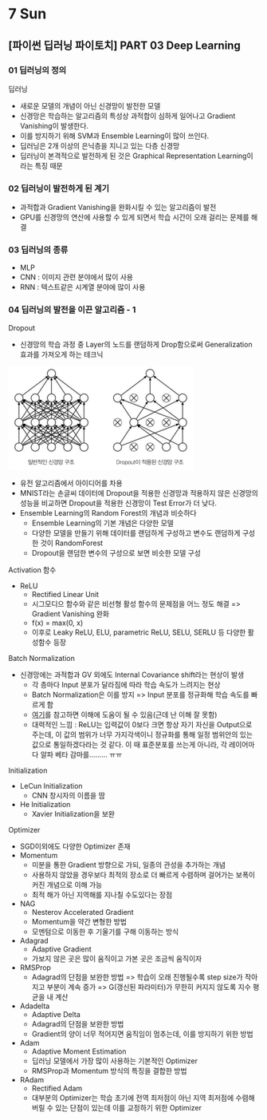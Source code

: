 # 7 Sun

## \[파이썬 딥러닝 파이토치\] PART 03 Deep Learning

### 01 딥러닝의 정의

딥러닝

* 새로운 모델의 개념이 아닌 신경망이 발전한 모델
* 신경망은 학습하는 알고리즘의 특성상 과적합이 심하게 일어나고 Gradient Vanishing이 발생한다.
* 이를 방지하기 위해 SVM과 Ensemble Learning이 많이 쓰인다.
* 딥러닝은 2개 이상의 은닉층을 지니고 있는 다층 신경망
* 딥러닝이 본격적으로 발전하게 된 것은 Graphical Representation Learning이라는 특징 때문

### 02 딥러닝이 발전하게 된 계기

* 과적합과 Gradient Vanishing을 완화시킬 수 있는 알고리즘이 발전
* GPU를 신경망의 연산에 사용할 수 있게 되면서 학습 시간이 오래 걸리는 문제를 해결

### 03 딥러닝의 종류

* MLP
* CNN : 이미지 관련 분야에서 많이 사용
* RNN : 텍스트같은 시계열 분야에 많이 사용

### 04 딥러닝의 발전을 이끈 알고리즘 - 1

Dropout

* 신경망의 학습 과정 중 Layer의 노드를 랜덤하게 Drop함으로써 Generalization 효과를 가져오게 하는 테크닉

![](../../.gitbook/assets/image%20%28211%29.png)

* 유전 알고리즘에서 아이디어를 차용
* MNIST라는 손글씨 데이터에 Dropout을 적용한 신경망과 적용하지 않은 신경망의 성능을 비교하면 Dropout을 적용한 신경망이 Test Error가 더 낮다.
* Ensemble Learning의 Random Forest의 개념과 비슷하다
  * Ensemble Learning의 기본 개념은 다양한 모델
  * 다양한 모델을 만들기 위해 데이터를 랜덤하게 구성하고 변수도 랜덤하게 구성한 것이 RandomForest
  * Dropout을 랜덤한 변수의 구성으로 보면 비슷한 모델 구성

Activation 함수

* ReLU
  * Rectified Linear Unit
  * 시그모디으 함수와 같은 비선형 활성 함수의 문제점을 어느 정도 해결 =&gt; Gradient Vanishing 완화
  * f\(x\) = max\(0, x\)
  * 이후로 Leaky ReLU, ELU, parametric ReLU, SELU, SERLU 등 다양한 활성함수 등장

Batch Normalization

* 신경망에는 과적합과 GV 외에도 Internal Covariance shift라는 현상이 발생
  * 각 층마다 Input 분포가 달라짐에 따라 학습 속도가 느려지는 현상
  * Batch Normalization은 이를 방지 =&gt; Input 분포를 정규화해 학습 속도를 빠르게 함
  * [여기](https://eehoeskrap.tistory.com/430)를 참고하면 이해에 도움이 될 수 있음\(근데 난 이해 잘 못함\)
  * 대력적인 느낌 : ReLU는 입력값이 0보다 크면 항상 자기 자신을 Output으로 주는데, 이 값의 범위가 너무 가지각색이니 정규화를 통해 일정 범위안의 있는 값으로 통일하겠다라는 것 같다. 이 때 표준분포를 쓰는게 아니라, 각 레이어마다 알파 베타 감마를......... ㅠㅠ

Initialization

* LeCun Initialization
  * CNN 창시자의 이름을 땀
* He Initialization
  * Xavier Initialization을 보완

Optimizer

* SGD이외에도 다양한 Optimizer 존재
* Momentum
  * 미분을 통한 Gradient 방향으로 가되, 일종의 관성을 추가하는 개념
  * 사용하지 않았을 경우보다 최적의 장소로 더 빠르게 수렴하며 걸어가는 보폭이 커진 개념으로 이해 가능
  * 최적 해가 아닌 지역해를 지나칠 수도있다는 장점
* NAG
  * Nesterov Accelerated Gradient
  * Momentum을 약간 변형한 방법
  * 모멘텀으로 이동한 후 기울기를 구해 이동하는 방식
* Adagrad
  * Adaptive Gradient
  * 가보지 않은 곳은 많이 움직이고 가본 곳은 조금씩 움직이자
* RMSProp
  * Adagrad의 단점을 보완한 방법 =&gt; 학습이 오래 진행될수록 step size가 작아지고 부분이 계속 증가 =&gt; G\(갱신된 파라미터\)가 무한히 커지지 않도록 지수 평균을 내 계산
* Adadelta
  * Adaptive Delta
  * Adagrad의 단점을 보완한 방법
  * Gradient의 양이 너무 적어지면 움직임이 멈추는데, 이를 방지하기 위한 방법
* Adam
  * Adaptive Moment Estimation
  * 딥러닝 모델에서 가장 많이 사용하는 기본적인 Optimizer
  * RMSProp과 Momentum 방식의 특징을 결합한 방법
* RAdam
  * Rectified Adam
  * 대부분의 Optimizer는 학습 초기에 전역 최저점이 아닌 지역 최저점에 수렴해 버릴 수 있는 단점이 있는데 이를 교정하기 위한 Optimizer

